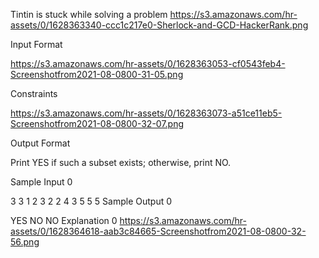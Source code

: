 Tintin is stuck while solving a problem
https://s3.amazonaws.com/hr-assets/0/1628363340-ccc1c217e0-Sherlock-and-GCD-HackerRank.png

Input Format

https://s3.amazonaws.com/hr-assets/0/1628363053-cf0543feb4-Screenshotfrom2021-08-0800-31-05.png

Constraints

https://s3.amazonaws.com/hr-assets/0/1628363073-a51ce11eb5-Screenshotfrom2021-08-0800-32-07.png

Output Format

Print YES if such a subset exists; otherwise, print NO.

Sample Input 0

3
3
1 2 3
2
2 4
3
5 5 5
Sample Output 0

YES
NO
NO
Explanation 0
https://s3.amazonaws.com/hr-assets/0/1628364618-aab3c84665-Screenshotfrom2021-08-0800-32-56.png


